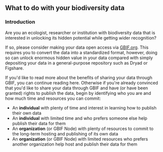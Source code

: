 ## What to do with your biodiversity data

### Introduction 

Are you an ecologist, researcher or institution with biodiversity data that is interested in unlocking its hidden potential while getting wider recognition?

If so, please consider making your data open access via [GBIF.org](http://www.gbif.org). This requires you to convert the data into a standardized format, however, doing so can unlock enormous hidden value in your data compared with simply depositing your data in a general-purpose repository such as Dryad or Figshare.

If you'd like to read more about the benefits of sharing your data through GBIF, you can continue reading here. Otherwise if you're already convinced that you'd like to share your data through GBIF and have (or have been granted) rights to publish the data, begin by identifying who you are and how much time and resources you can commit:

* An **individual** with plenty of time and interest in learning how to publish their own data
* An **individual** with limited time and who prefers someone else help publish their data for them
* An **organization** (or GBIF Node) with plenty of resources to commit to the long-term hosting and publishing of its own data
* An **organization** (or GBIF Node) with limited resources who prefers another organization help host and publish their data for them



 

